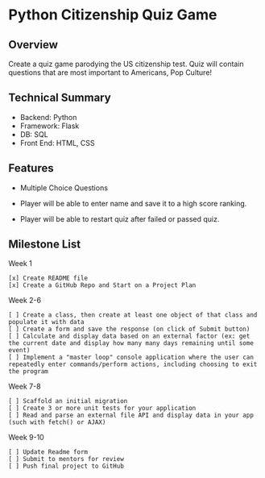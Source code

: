 # Python Citizenship Quiz Game 

## Overview
Create a quiz game parodying the US citizenship test. Quiz will contain questions that are most important to Americans, Pop Culture!

## Technical Summary

* Backend: Python
* Framework: Flask
* DB: SQL
* Front End: HTML, CSS

## Features

* Multiple Choice Questions

* Player will be able to enter name and save it to a high score ranking.

* Player will be able to restart quiz after failed or passed quiz. 

## Milestone List

Week 1

    [x] Create README file
    [x] Create a GitHub Repo and Start on a Project Plan

Week 2-6

    [ ] Create a class, then create at least one object of that class and populate it with data
    [ ] Create a form and save the response (on click of Submit button)
    [ ] Calculate and display data based on an external factor (ex: get the current date and display how many many days remaining until some event)
    [ ] Implement a "master loop" console application where the user can repeatedly enter commands/perform actions, including choosing to exit the program

    
Week 7-8

    [ ] Scaffold an initial migration
    [ ] Create 3 or more unit tests for your application
    [ ] Read and parse an external file API and display data in your app (such with fetch() or AJAX)
   
Week 9-10

    [ ] Update Readme form
    [ ] Submit to mentors for review 
    [ ] Push final project to GitHub



